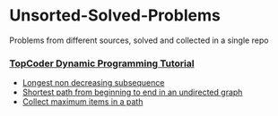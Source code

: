 # Unsorted-Solved-Problems
Problems from different sources, solved and collected in a single repo

### [TopCoder Dynamic Programming Tutorial](https://www.topcoder.com/community/competitive-programming/tutorials/dynamic-programming-from-novice-to-advanced/)
* [Longest non decreasing subsequence](https://github.com/RiccardoMPesce/Unsorted-Solved-Problems/blob/main/TopCoderDP/longest_non_decreasing_subsequence.py)
* [Shortest path from beginning to end in an undirected graph](https://github.com/RiccardoMPesce/Unsorted-Solved-Problems/blob/main/TopCoderDP/undirected_shortest_path.py)
* [Collect maximum items in a path](https://github.com/RiccardoMPesce/Unsorted-Solved-Problems/blob/main/TopCoderDP/apple_collector.py)
